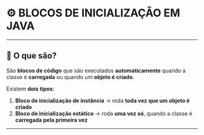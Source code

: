 # ⚙️ BLOCOS DE INICIALIZAÇÃO EM JAVA

---

## 🧠 O que são?

São **blocos de código** que são executados **automaticamente** quando a classe é **carregada** ou quando um **objeto é criado**.

Existem **dois tipos**:

1. **Bloco de inicialização de instância** → roda **toda vez que um objeto é criado**
2. **Bloco de inicialização estático** → roda **uma vez só**, quando a classe é **carregada pela primeira vez**

---
